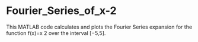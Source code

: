 # Fourier_Series_of_x-2
This MATLAB code calculates and plots the Fourier Series expansion for the function f(x)=x  2   over the interval [−5,5].
